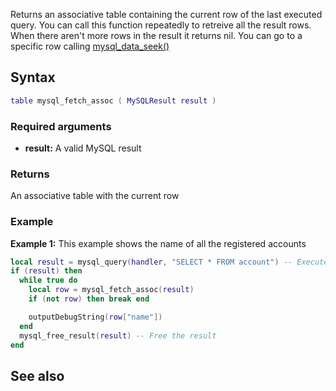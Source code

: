 <pageclass class="#AA7592" subcaption="MTA-MySQL Module"></pageclass>

Returns an associative table containing the current row of the last executed query. You can call this function repeatedly to retreive all the result rows. When there aren't more rows in the result it returns nil. You can go to a specific row calling [mysql\_data\_seek()](/docs/Modules/MTA-MySQL/mysql_data_seek.md "wikilink")

Syntax
------

``` lua
table mysql_fetch_assoc ( MySQLResult result )
```

### Required arguments

-   **result:** A valid MySQL result

### Returns

An associative table with the current row

### Example

**Example 1:** This example shows the name of all the registered accounts

``` lua
local result = mysql_query(handler, "SELECT * FROM account") -- Execute the query
if (result) then
  while true do
    local row = mysql_fetch_assoc(result)
    if (not row) then break end

    outputDebugString(row["name"])
  end
  mysql_free_result(result) -- Free the result
end
```

See also
--------
